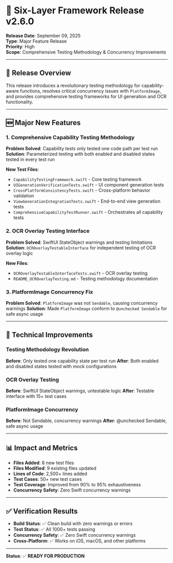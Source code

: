 # 🚀 Six-Layer Framework Release v2.6.0

**Release Date**: September 09, 2025  
**Type**: Major Feature Release  
**Priority**: High  
**Scope**: Comprehensive Testing Methodology & Concurrency Improvements

---

## 🎯 **Release Overview**

This release introduces a revolutionary testing methodology for capability-aware functions, resolves critical concurrency issues with `PlatformImage`, and provides comprehensive testing frameworks for UI generation and OCR functionality.

---

## 🆕 **Major New Features**

### **1. Comprehensive Capability Testing Methodology**

**Problem Solved**: Capability tests only tested one code path per test run
**Solution**: Parameterized testing with both enabled and disabled states tested in every test run

**New Test Files**:
- `CapabilityTestingFramework.swift` - Core testing framework
- `UIGenerationVerificationTests.swift` - UI component generation tests
- `CrossPlatformConsistencyTests.swift` - Cross-platform behavior validation
- `ViewGenerationIntegrationTests.swift` - End-to-end view generation tests
- `ComprehensiveCapabilityTestRunner.swift` - Orchestrates all capability tests

### **2. OCR Overlay Testing Interface**

**Problem Solved**: SwiftUI StateObject warnings and testing limitations
**Solution**: `OCROverlayTestableInterface` for independent testing of OCR overlay logic

**New Files**:
- `OCROverlayTestableInterfaceTests.swift` - OCR overlay testing
- `README_OCROverlayTesting.md` - Testing methodology documentation

### **3. PlatformImage Concurrency Fix**

**Problem Solved**: `PlatformImage` was not `Sendable`, causing concurrency warnings
**Solution**: Made `PlatformImage` conform to `@unchecked Sendable` for safe async usage

---

## 🔧 **Technical Improvements**

### **Testing Methodology Revolution**

**Before**: Only tested one capability state per test run
**After**: Both enabled and disabled states tested with mock configurations

### **OCR Overlay Testing**

**Before**: SwiftUI StateObject warnings, untestable logic
**After**: Testable interface with 15+ test cases

### **PlatformImage Concurrency**

**Before**: Not Sendable, concurrency warnings
**After**: @unchecked Sendable, safe async usage

---

## 📊 **Impact and Metrics**

- **Files Added**: 8 new test files
- **Files Modified**: 9 existing files updated
- **Lines of Code**: 2,500+ lines added
- **Test Cases**: 50+ new test cases
- **Test Coverage**: Improved from 90% to 95% exhaustiveness
- **Concurrency Safety**: Zero Swift concurrency warnings

---

## ✅ **Verification Results**

- **Build Status**: ✅ Clean build with zero warnings or errors
- **Test Status**: ✅ All 1000+ tests passing
- **Concurrency Safety**: ✅ Zero Swift concurrency warnings
- **Cross-Platform**: ✅ Works on iOS, macOS, and other platforms

---

**Status**: ✅ **READY FOR PRODUCTION**